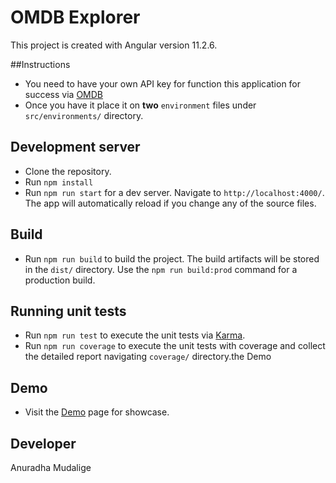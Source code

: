 # OMDB Explorer

<p>This project is created with Angular version 11.2.6.</p>

##Instructions

- You need to have your own API key for function this application for success via [OMDB](http://www.omdbapi.com)
- Once you have it place it on **two** `environment` files under `src/environments/` directory.

## Development server

- Clone the repository.
- Run `npm install`
- Run `npm run start` for a dev server. Navigate to `http://localhost:4000/`. The app will automatically reload if you change any of the source files.

## Build

- Run `npm run build` to build the project. The build artifacts will be stored in the `dist/` directory. Use the `npm run build:prod` command for a production build.

## Running unit tests

- Run `npm run test` to execute the unit tests via [Karma](https://karma-runner.github.io).
- Run `npm run coverage` to execute the unit tests with coverage and collect the detailed report navigating `coverage/` directory.the Demo

## Demo

- Visit the [Demo](https://omdb-explorer.web.app/) page for showcase.

## Developer
Anuradha Mudalige

